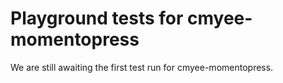 # Playground tests for cmyee-momentopress
We are still awaiting the first test run for cmyee-momentopress.
